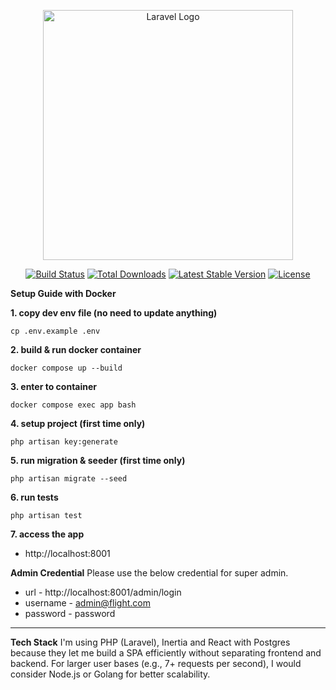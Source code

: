 <p align="center"><a href="https://laravel.com" target="_blank"><img src="https://raw.githubusercontent.com/laravel/art/master/logo-lockup/5%20SVG/2%20CMYK/1%20Full%20Color/laravel-logolockup-cmyk-red.svg" width="400" alt="Laravel Logo"></a></p>

<p align="center">
<a href="https://github.com/laravel/framework/actions"><img src="https://github.com/laravel/framework/workflows/tests/badge.svg" alt="Build Status"></a>
<a href="https://packagist.org/packages/laravel/framework"><img src="https://img.shields.io/packagist/dt/laravel/framework" alt="Total Downloads"></a>
<a href="https://packagist.org/packages/laravel/framework"><img src="https://img.shields.io/packagist/v/laravel/framework" alt="Latest Stable Version"></a>
<a href="https://packagist.org/packages/laravel/framework"><img src="https://img.shields.io/packagist/l/laravel/framework" alt="License"></a>
</p>


**Setup Guide with Docker**

**1. copy dev env file (no need to update anything)**
```shell
cp .env.example .env
```
**2. build & run docker container**
```shell
docker compose up --build
```
**3. enter to container**
```shell
docker compose exec app bash
```
**4. setup project (first time only)**
```shell
php artisan key:generate
```
**5. run migration & seeder (first time only)**
```shell
php artisan migrate --seed
```
**6. run tests**
```shell
php artisan test
```
**7. access the app**
- http://localhost:8001

**Admin Credential**
Please use the below credential for super admin.
- url - http://localhost:8001/admin/login 
- username - admin@flight.com
- password - password

---

**Tech Stack**
I'm using PHP (Laravel), Inertia and React with Postgres because they let me build a SPA efficiently without separating frontend and backend. For larger user bases (e.g., 7+ requests per second), I would consider Node.js or Golang for better scalability.
